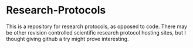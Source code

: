# Research-Protocols
This is a repository for research protocols, as opposed to code. There may be other revision controlled scientific research protocol hosting sites, but I thought giving github a try might prove interesting.
